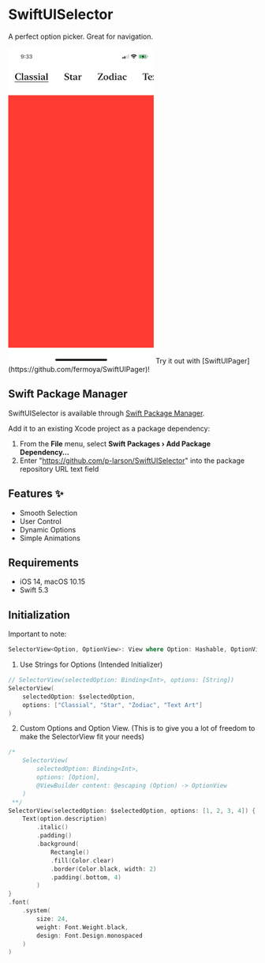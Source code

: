 # SwiftUISelector
A perfect option picker. Great for navigation.

<img src="Resources/example1.gif" alt="Example 1 Usage with SwiftUIPager"/>
Try it out with [SwiftUIPager](https://github.com/fermoya/SwiftUIPager)!

## Swift Package Manager

SwiftUISelector is available through [Swift Package Manager](https://swift.org/package-manager).

Add it to an existing Xcode project as a package dependency:

1. From the **File** menu, select **Swift Packages › Add Package Dependency…**
2. Enter "https://github.com/p-larson/SwiftUISelector" into the package repository URL text field

## Features :sparkles:
- Smooth Selection
- User Control
- Dynamic Options
- Simple Animations

## Requirements
- iOS 14, macOS 10.15
- Swift 5.3

## Initialization

Important to note:
```swift
SelectorView<Option, OptionView>: View where Option: Hashable, OptionView: View
```

1. Use Strings for Options (Intended Initializer)
```swift
// SelectorView(selectedOption: Binding<Int>, options: [String])
SelectorView(
    selectedOption: $selectedOption,
    options: ["Classial", "Star", "Zodiac", "Text Art"]
)
```

2. Custom Options and Option View.
(This is to give you a lot of freedom to make the SelectorView fit your needs)

```swift
/*
    SelectorView(
        selectedOption: Binding<Int>, 
        options: [Option], 
        @ViewBuilder content: @escaping (Option) -> OptionView
    )
 **/
SelectorView(selectedOption: $selectedOption, options: [1, 2, 3, 4]) { (option) in
    Text(option.description)
        .italic()
        .padding()
        .background(
            Rectangle()
            .fill(Color.clear)
            .border(Color.black, width: 2)
            .padding(.bottom, 4)
        )
}
.font(
    .system(
        size: 24,
        weight: Font.Weight.black,
        design: Font.Design.monospaced
    )
)
```
